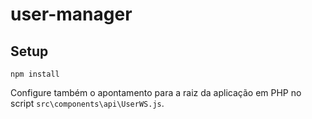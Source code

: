 # user-manager

## Setup
```
npm install
```

Configure também o apontamento para a raiz da aplicação em PHP no script ``src\components\api\UserWS.js``. 